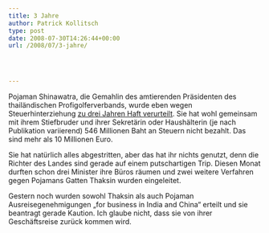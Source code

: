 ```yaml
---
title: 3 Jahre
author: Patrick Kollitsch
type: post
date: 2008-07-30T14:26:44+00:00
url: /2008/07/3-jahre/




---
```

Pojaman Shinawatra, die Gemahlin des amtierenden Präsidenten des thailändischen Profigolferverbands, wurde eben wegen Steuerhinterziehung [zu drei Jahren Haft verurteilt][1]. Sie hat wohl gemeinsam mit ihrem Stiefbruder und ihrer Sekretärin oder Haushälterin (je nach Publikation variierend) 546 Millionen Baht an Steuern nicht bezahlt. Das sind mehr als 10 Millionen Euro.

Sie hat natürlich alles abgestritten, aber das hat ihr nichts genutzt, denn die Richter des Landes sind gerade auf einem putschartigen Trip. Diesen Monat durften schon drei Minister ihre Büros räumen und zwei weitere Verfahren gegen Pojamans Gatten Thaksin wurden eingeleitet.

Gestern noch wurden sowohl Thaksin als auch Pojaman Ausreisegenehmigungen &#8222;for business in India and China&#8220; erteilt und sie beantragt gerade Kaution. Ich glaube nicht, dass sie von ihrer Geschäftsreise zurück kommen wird.

 [1]: http://nationmultimedia.com/2008/07/31/headlines/headlines_30079445.php